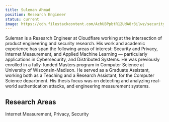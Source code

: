```yaml
---
title: Suleman Ahmad
position: Research Engineer
status: current
image: https://cdn.filestackcontent.com/AchUBPpbtR12UdA8r3ilwz/security=policy:eyJleHBpcnkiOjIyNTU0MzUzMTcsImNhbGwiOlsicmVhZCIsImNvbnZlcnQiXSwiaGFuZGxlIjoiWDNuUUJWSk1TNkt5MUNQWnA5YlYifQ==,signature:366d2c9dbe0f42fbd9e312708d98a95a4c44530c2e0dbdd3d05bec391a674104/cache=expiry:max/resize=w:600,h:600,fit:crop,align:faces/rotate=d:exif/X3nQBVJMS6Ky1CPZp9bV
---
```

Suleman is a Research Engineer at Cloudflare working at the intersection of product engineering and security research. His work and academic experience has span the following areas of interest: Security and Privacy, Internet Measurement, and Applied Machine Learning — particularly applications in Cybersecurity, and Distributed Systems. 
He was previously enrolled in a fully-funded Masters program in Computer Science at University of Wisconsin-Madison. He served as a Graduate Assistant, working both as a Teaching and a Research Assistant, for the Computer Science department. His thesis focus was on detecting and analyzing real-world authentication attacks, and engineering measurement systems.

## Research Areas 
Internet Measurement, Privacy, Security
